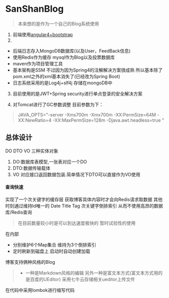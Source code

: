 # SanShanBlog
 
> 本来想的是作为一个自己的Blog系统使用  
1. 前端使用[angular4+bootstrap][1] 
2. 
 - 后端日志存入MongoDB数据库(以及User，FeedBack信息)
 - 使用Redis作为缓存 mysql作为Blog以及投票数据库 
 - maven作为项目管理工具
 - 基本架构是SSM 不过因为因为Spring4的注解解决方案很成熟 所以基本除了pom.xml之外的xml基本消失了(已经改为Spring Boot)
 - 日志系统采用的是Log4j+slf4j 存储在mongoDB中

3. 目前使用的是JWT+Spring security进行单点登录的安全解决方案

4. 对Tomcat进行了GC参数调整 目前参数为下：
> JAVA_OPTS="-server -Xms700m -Xmx700m -XX:PermSize=64M  -XX:NewRatio=4 -XX:MaxPermSize=128m -Djava.awt.headless=true "


##  总体设计 
DO DTO VO 三种实体对象
1. DO:数据库表模型,一张表对应一个DO
2. DTO:数据传输载体
3. VO 对应接口返回数据包装.简单情况下DTO可以直接作为VO使用

#### 查询快速
实现了一个次关键字的缓存层 获取博客具体内容时才会向Redis请求取数据
其他时刻通过维持Id唯一的 Date Title Tag 次关键字倒排索引
从而不使用高昂的数据库/Redis查询
> 在目前数量较小时是可以到达速度极快的 暂时试验性的使用 

在内部
- 分别维护6个Map集合  维持为3个倒排索引
- 定时刷新到磁盘上 启动时自动创建加载


博客支持俩种风格的Blog 
> - 一种是Markdown风格的编辑 
另外一种是富文本方式(富文本方式用的是百度的UEditor) 采用七牛云存储相关ueditor上传文件


在代码中采用lombok进行缩写代码

[1]: https://github.com/SanShanYouJiu/SanShanBlog-Web